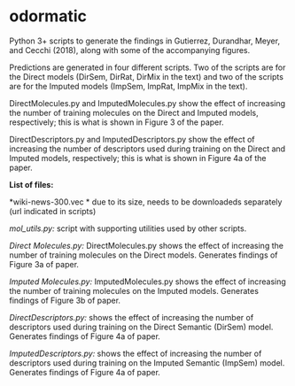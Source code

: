 # odormatic

Python 3+ scripts to generate the findings in Gutierrez, Durandhar, Meyer, and Cecchi (2018), along with some of the accompanying figures.

Predictions are generated in four different scripts.  Two of the scripts are for the Direct models (DirSem, DirRat, DirMix in the text) and two of the scripts are for the Imputed models (ImpSem, ImpRat, ImpMix in the text).

DirectMolecules.py and ImputedMolecules.py show the effect of increasing the number of training molecules on the Direct and Imputed models, respectively; this is what is shown in Figure 3 of the paper.

DirectDescriptors.py and ImputedDescriptors.py show the effect of increasing the number of descriptors used during training on the Direct and Imputed models, respectively; this is what is shown in Figure 4a of the paper.


**List of files:**

*wiki-news-300.vec * due to its size, needs to be downloadeds separately (url indicated in scripts)

*mol_utils.py:* script with supporting utilities used by other scripts.

*Direct Molecules.py:* DirectMolecules.py shows the effect of increasing the number of training molecules on the Direct models.  Generates findings of Figure 3a of paper.

*Imputed Molecules.py:* ImputedMolecules.py shows the effect of increasing the number of training molecules on the Imputed models.  Generates findings of Figure 3b of paper.

*DirectDescriptors.py:* shows the effect of increasing the number of descriptors used during training on the Direct Semantic (DirSem) model.   Generates findings of Figure 4a of paper.

*ImputedDescriptors.py:* shows the effect of increasing the number of descriptors used during training on the Imputed Semantic (ImpSem) model.   Generates findings of Figure 4a of paper.
